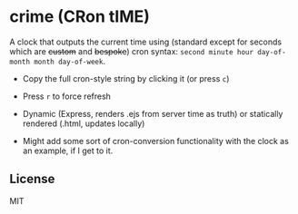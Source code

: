 # crime (CRon tIME)

A clock that outputs the current time using (standard except for seconds which are ~~custom~~ and ~~bespoke~~) cron syntax: `second minute hour day-of-month month day-of-week`.

- Copy the full cron-style string by clicking it (or press `c`)
- Press `r` to force refresh
- Dynamic (Express, renders .ejs from server time as truth) or statically rendered (.html, updates locally)

- Might add some sort of cron-conversion functionality with the clock as an example, if I get to it.

## License

MIT
